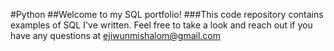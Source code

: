 #Python
##Welcome to my SQL portfolio! 
###This code repository contains examples of SQL I've written. Feel free to take a look and reach out if you have any questions at ejiwunmishalom@gmail.com
